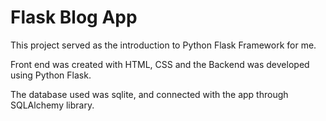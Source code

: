 # Flask Blog App

This project served as the introduction to Python Flask Framework for me.

Front end was created with HTML, CSS and the Backend was developed using Python Flask.

The database used was sqlite, and connected with the app through SQLAlchemy library.
